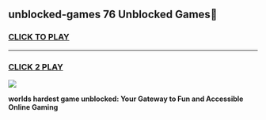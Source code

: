 
## unblocked-games 76 Unblocked Games👋
<h3>
<a href="https://premium.freeplayer.one?title=unblocked-games_76&ref=16F">CLICK TO PLAY</a></h3>
<hr>

<h3>
<a href="https://premium.freeplayer.one?title=unblocked-games_76&ref=16F">CLICK 2 PLAY</a>
  
</h3>

<a href="https://premium.freeplayer.one?title=unblocked-games_76&ref=16F/"><img src="https://clearcache.store/games.png"></a>


**worlds hardest game unblocked: Your Gateway to Fun and Accessible Online Gaming**
